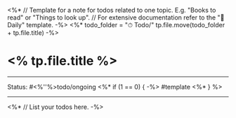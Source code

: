 <%* 
	// Template for a note for todos related to one topic. E.g. "Books to read" or "Things to look up". 
	// For extensive documentation refer to the "📓 Daily" template.
-%>
<%*
	todo_folder = "⏱ Todo/"
	tp.file.move(todo_folder + tp.file.title)
-%>
# <% tp.file.title %>

---

Status: #<%''%>todo/ongoing <%* if (1 == 0) { -%> #template <%* } %>

---

<%* 
	// List your todos here.
-%>